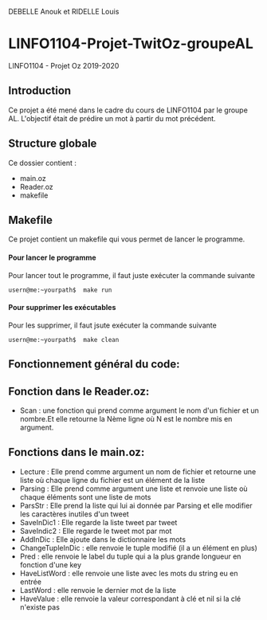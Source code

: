 DEBELLE Anouk et RIDELLE Louis
# LINFO1104-Projet-TwitOz-groupeAL
LINFO1104 - Projet Oz 2019-2020

## Introduction
Ce projet a été mené dans le cadre du cours de LINFO1104 par le groupe AL.
L'objectif était de prédire un mot à partir du mot précédent.

## Structure globale

Ce dossier contient :
 - main.oz 
 - Reader.oz
 - makefile

## Makefile
Ce projet contient un makefile qui vous permet de lancer le programme.

#### Pour lancer le programme
Pour lancer tout le programme, il faut juste exécuter la commande suivante
```
usern@me:~yourpath$  make run
```
#### Pour supprimer les exécutables
Pour les supprimer, il faut jsute exécuter la commande suivante
```
usern@me:~yourpath$  make clean
```

## Fonctionnement général du code:


## Fonction dans le Reader.oz:
 - Scan : une fonction qui prend comme argument le nom d'un fichier et un nombre.Et elle retourne la Nème ligne où N est le nombre mis en argument.

## Fonctions dans le main.oz:
 - Lecture : Elle prend comme argument un nom de fichier et retourne une liste où chaque ligne du fichier est un élément de la liste
 - Parsing : Elle prend comme argument une liste et renvoie une liste où chaque éléments sont une liste de mots
 - ParsStr : Elle prend la liste qui lui ai donnée par Parsing et elle modifier les caractères inutiles d'un tweet
 - SaveInDic1 : Elle regarde la liste tweet par tweet
 - SaveIndic2 : Elle regarde le tweet mot par mot
 - AddInDic : Elle ajoute dans le dictionnaire les mots
 - ChangeTupleInDic : elle renvoie le tuple modifié (il a un élément en plus)
 - Pred : elle renvoie le label du tuple qui a la plus grande longueur en fonction d'une key
 - HaveListWord : elle renvoie une liste avec les mots du string eu en entrée 
 - LastWord : elle renvoie le dernier mot de la liste
 - HaveValue : elle renvoie la valeur correspondant à clé et nil si la clé n'existe pas
 
